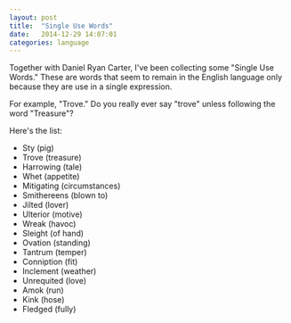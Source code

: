 ```yaml
---
layout: post
title:  "Single Use Words"
date:   2014-12-29 14:07:01
categories: language
---
```


Together with Daniel Ryan Carter, I've been collecting some "Single Use Words." These are words that seem to remain
in the English language only because they are use in a single expression.

For example, "Trove." Do you really ever say "trove" unless following the word "Treasure"?

Here's the list:

- Sty (pig)
- Trove (treasure)
- Harrowing (tale)
- Whet (appetite)
- Mitigating (circumstances)
- Smithereens (blown to)
- Jilted (lover)
- Ulterior (motive)
- Wreak (havoc)
- Sleight (of hand)
- Ovation (standing)
- Tantrum (temper)
- Conniption (fit)
- Inclement (weather)
- Unrequited (love)
- Amok (run)
- Kink (hose)
- Fledged (fully)
